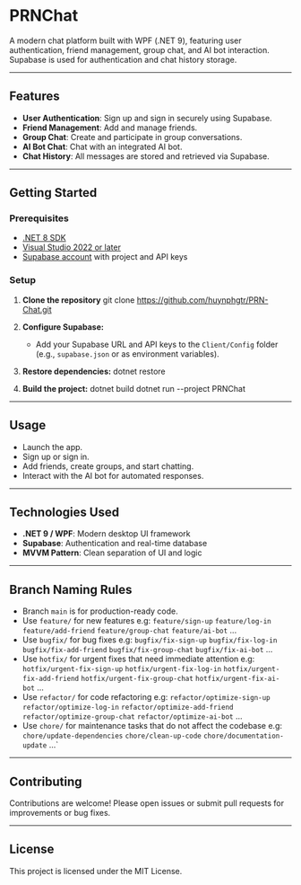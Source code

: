 # PRNChat

A modern chat platform built with WPF (.NET 9), featuring user authentication, friend management, group chat, and AI bot interaction. Supabase is used for authentication and chat history storage.

---

## Features

- **User Authentication**: Sign up and sign in securely using Supabase.
- **Friend Management**: Add and manage friends.
- **Group Chat**: Create and participate in group conversations.
- **AI Bot Chat**: Chat with an integrated AI bot.
- **Chat History**: All messages are stored and retrieved via Supabase.

---

## Getting Started

### Prerequisites

- [.NET 8 SDK](https://dotnet.microsoft.com/download)
- [Visual Studio 2022 or later](https://visualstudio.microsoft.com/)
- [Supabase account](https://supabase.com/) with project and API keys

### Setup

1. **Clone the repository**
   git clone https://github.com/huynphgtr/PRN-Chat.git

2. **Configure Supabase:**
   - Add your Supabase URL and API keys to the `Client/Config` folder (e.g., `supabase.json` or as environment variables).

3. **Restore dependencies:**
   dotnet restore

4. **Build the project:**
    dotnet build
    dotnet run --project PRNChat

---

## Usage

- Launch the app.
- Sign up or sign in.
- Add friends, create groups, and start chatting.
- Interact with the AI bot for automated responses.

---

## Technologies Used

- **.NET 9 / WPF**: Modern desktop UI framework
- **Supabase**: Authentication and real-time database
- **MVVM Pattern**: Clean separation of UI and logic

---

## Branch Naming Rules
- Branch `main` is for production-ready code.
- Use `feature/` for new features 
  e.g: 
  `feature/sign-up`
  `feature/log-in`
  `feature/add-friend`
  `feature/group-chat`
  `feature/ai-bot`
   ...
- Use `bugfix/` for bug fixes 
  e.g: 
  `bugfix/fix-sign-up`
  `bugfix/fix-log-in`
  `bugfix/fix-add-friend`
  `bugfix/fix-group-chat`
  `bugfix/fix-ai-bot`
   ...
- Use `hotfix/` for urgent fixes that need immediate attention
  e.g: 
  `hotfix/urgent-fix-sign-up`
  `hotfix/urgent-fix-log-in`
  `hotfix/urgent-fix-add-friend`
  `hotfix/urgent-fix-group-chat`
  `hotfix/urgent-fix-ai-bot`
   ...
- Use `refactor/` for code refactoring 
  e.g: 
  `refactor/optimize-sign-up`
  `refactor/optimize-log-in`
  `refactor/optimize-add-friend`
  `refactor/optimize-group-chat`
  `refactor/optimize-ai-bot`
   ...
- Use `chore/` for maintenance tasks that do not affect the codebase
  e.g: 
  `chore/update-dependencies`
  `chore/clean-up-code`
  `chore/documentation-update`
   ...`

---

## Contributing

Contributions are welcome! Please open issues or submit pull requests for improvements or bug fixes.

---

## License

This project is licensed under the MIT License.



    
